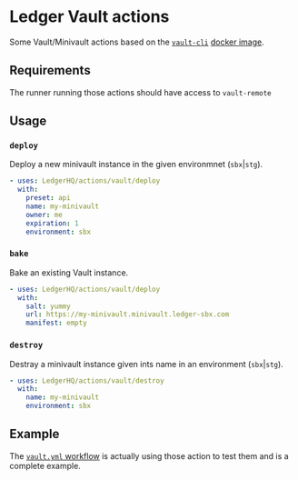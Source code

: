# Ledger Vault actions

Some Vault/Minivault actions based on the [`vault-cli`](https://github.com/LedgerHQ/vault-ts/tree/main/apps/cli)
[docker image](https://github.com/LedgerHQ/vault-ts/pkgs/container/vault-cli).

## Requirements

The runner running those actions should have access to `vault-remote`

## Usage

### `deploy`

Deploy a new minivault instance in the given environmnet (`sbx`|`stg`).

```yaml
- uses: LedgerHQ/actions/vault/deploy
  with:
    preset: api
    name: my-minivault
    owner: me
    expiration: 1
    environment: sbx
```

### `bake`

Bake an existing Vault instance.

```yaml
- uses: LedgerHQ/actions/vault/deploy
  with:
    salt: yummy
    url: https://my-minivault.minivault.ledger-sbx.com
    manifest: empty
```

### `destroy`

Destray a minivault instance given ints name in an environment (`sbx`|`stg`).

```yaml
- uses: LedgerHQ/actions/vault/destroy
  with:
    name: my-minivault
    environment: sbx
```

## Example

The [`vault.yml` workflow](https://github.com/LedgerHQ/actions/blob/main/.github/workflows/vault.yml) is actually using those action to test them and is a complete example.
